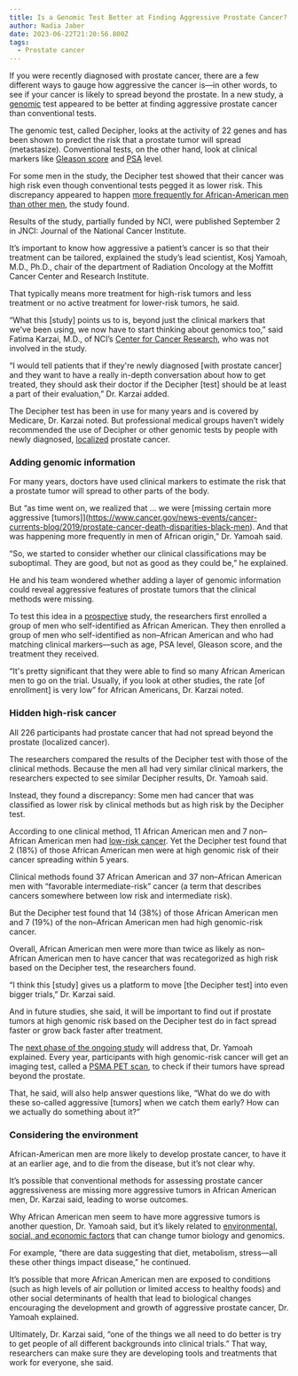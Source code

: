 ```yaml
---
title: Is a Genomic Test Better at Finding Aggressive Prostate Cancer?
author: Nadia Jaber
date: 2023-06-22T21:20:56.800Z
tags:
  - Prostate cancer
---
```

<!--StartFragment-->

If you were recently diagnosed with prostate cancer, there are a few different ways to gauge how aggressive the cancer is—in other words, to see if your cancer is likely to spread beyond the prostate. In a new study, a [genomic](https://www.cancer.gov/Common/PopUps/popDefinition.aspx?id=CDR0000446543&version=Patient&language=en) test appeared to be better at finding aggressive prostate cancer than conventional tests.

The genomic test, called Decipher, looks at the activity of 22 genes and has been shown to predict the risk that a prostate tumor will spread (metastasize). Conventional tests, on the other hand, look at clinical markers like [Gleason score](https://www.cancer.gov/Common/PopUps/popDefinition.aspx?id=CDR0000045696&version=Patient&language=en) and [PSA](https://www.cancer.gov/Common/PopUps/popDefinition.aspx?id=CDR0000044867&version=Patient&language=en) level.

For some men in the study, the Decipher test showed that their cancer was high risk even though conventional tests pegged it as lower risk. This discrepancy appeared to happen [more frequently for African-American men than other men](https://pubmed.ncbi.nlm.nih.gov/36053178/), the study found.

Results of the study, partially funded by NCI, were published September 2 in JNCI: Journal of the National Cancer Institute.

It’s important to know how aggressive a patient’s cancer is so that their treatment can be tailored, explained the study’s lead scientist, Kosj Yamoah, M.D., Ph.D., chair of the department of Radiation Oncology at the Moffitt Cancer Center and Research Institute.

That typically means more treatment for high-risk tumors and less treatment or no active treatment for lower-risk tumors, he said.

“What this \[study] points us to is, beyond just the clinical markers that we've been using, we now have to start thinking about genomics too,” said Fatima Karzai, M.D., of NCI’s [Center for Cancer Research](https://ccr.cancer.gov/), who was not involved in the study.

“I would tell patients that if they're newly diagnosed \[with prostate cancer] and they want to have a really in-depth conversation about how to get treated, they should ask their doctor if the Decipher \[test] should be at least a part of their evaluation,” Dr. Karzai added.

The Decipher test has been in use for many years and is covered by Medicare, Dr. Karzai noted. But professional medical groups haven’t widely recommended the use of Decipher or other genomic tests by people with newly diagnosed, [localized](https://www.cancer.gov/Common/PopUps/popDefinition.aspx?id=CDR0000045754&version=Patient&language=en) prostate cancer.

### Adding genomic information

For many years, doctors have used clinical markers to estimate the risk that a prostate tumor will spread to other parts of the body.

But “as time went on, we realized that … we were [missing certain more aggressive \[tumors]](https://www.cancer.gov/news-events/cancer-currents-blog/2019/prostate-cancer-death-disparities-black-men). And that was happening more frequently in men of African origin,” Dr. Yamoah said.

“So, we started to consider whether our clinical classifications may be suboptimal. They are good, but not as good as they could be,” he explained.

He and his team wondered whether adding a layer of genomic information could reveal aggressive features of prostate tumors that the clinical methods were missing.

To test this idea in a [prospective](https://www.cancer.gov/Common/PopUps/popDefinition.aspx?id=CDR0000044079&version=Patient&language=en) study, the researchers first enrolled a group of men who self-identified as African American. They then enrolled a group of men who self-identified as non–African American and who had matching clinical markers—such as age, PSA level, Gleason score, and the treatment they received.

“It's pretty significant that they were able to find so many African American men to go on the trial. Usually, if you look at other studies, the rate \[of enrollment] is very low” for African Americans, Dr. Karzai noted.

### Hidden high-risk cancer

All 226 participants had prostate cancer that had not spread beyond the prostate (localized cancer).

The researchers compared the results of the Decipher test with those of the clinical methods. Because the men all had very similar clinical markers, the researchers expected to see similar Decipher results, Dr. Yamoah said.

Instead, they found a discrepancy: Some men had cancer that was classified as lower risk by clinical methods but as high risk by the Decipher test.

According to one clinical method, 11 African American men and 7 non–African American men had [low-risk cancer](https://www.cancer.gov/Common/PopUps/popDefinition.aspx?id=CDR0000794093&version=Patient&language=en). Yet the Decipher test found that 2 (18%) of those African American men were at high genomic risk of their cancer spreading within 5 years.

Clinical methods found 37 African American and 37 non–African American men with “favorable intermediate-risk” cancer (a term that describes cancers somewhere between low risk and intermediate risk).

But the Decipher test found that 14 (38%) of those African American men and 7 (19%) of the non–African American men had high genomic-risk cancer.

Overall, African American men were more than twice as likely as non–African American men to have cancer that was recategorized as high risk based on the Decipher test, the researchers found.

“I think this \[study] gives us a platform to move \[the Decipher test] into even bigger trials,” Dr. Karzai said.

And in future studies, she said, it will be important to find out if prostate tumors at high genomic risk based on the Decipher test do in fact spread faster or grow back faster after treatment.

The [next phase of the ongoing study](https://www.cancer.gov/clinicaltrials/NCT03495427) will address that, Dr. Yamoah explained. Every year, participants with high genomic-risk cancer will get an imaging test, called a [PSMA PET scan](https://www.cancer.gov/Common/PopUps/popDefinition.aspx?id=CDR0000804935&version=Patient&language=en), to check if their tumors have spread beyond the prostate.

That, he said, will also help answer questions like, “What do we do with these so-called aggressive \[tumors] when we catch them early? How can we actually do something about it?”

### Considering the environment

African-American men are more likely to develop prostate cancer, to have it at an earlier age, and to die from the disease, but it’s not clear why.

It’s possible that conventional methods for assessing prostate cancer aggressiveness are missing more aggressive tumors in African American men, Dr. Karzai said, leading to worse outcomes.

Why African American men seem to have more aggressive tumors is another question, Dr. Yamoah said, but it’s likely related to [environmental, social, and economic factors](https://www.cancer.gov/about-cancer/understanding/disparities) that can change tumor biology and genomics.

For example, “there are data suggesting that diet, metabolism, stress—all these other things impact disease,” he continued.

It’s possible that more African American men are exposed to conditions (such as high levels of air pollution or limited access to healthy foods) and other social determinants of health that lead to biological changes encouraging the development and growth of aggressive prostate cancer, Dr. Yamoah explained.

Ultimately, Dr. Karzai said, “one of the things we all need to do better is try to get people of all different backgrounds into clinical trials.” That way, researchers can make sure they are developing tools and treatments that work for everyone, she said.

<!--EndFragment-->